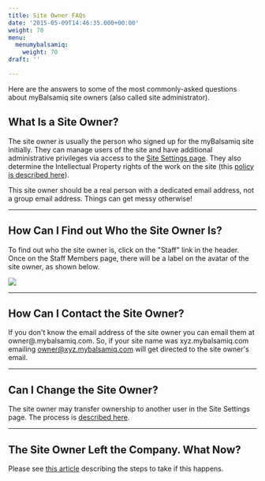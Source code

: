 ```yaml
---
title: Site Owner FAQs
date: '2015-05-09T14:46:35.000+00:00'
weight: 70
menu:
  menumybalsamiq:
    weight: 70
draft: ''

---
```


Here are the answers to some of the most commonly-asked questions about myBalsamiq site owners (also called site administrator).

## What Is a Site Owner?

The site owner is usually the person who signed up for the myBalsamiq site initially. They can manage users of the site and have additional administrative privileges via access to the [Site Settings page](https://docs.balsamiq.com/mybalsamiq/sitesettings/). They also determine the Intellectual Property rights of the work on the site (this [policy is described here](https://docs.balsamiq.com/mybalsamiq/tos/#who-owns-the-ip-of-my-wireframes-and-assets)).

This site owner should be a real person with a dedicated email address, not a group email address. Things can get messy otherwise!

* * *

## How Can I Find out Who the Site Owner Is?

To find out who the site owner is, click on the "Staff" link in the header. Once on the Staff Members page, there will be a label on the avatar of the site owner, as shown below.

![](https://media.balsamiq.com/img/support/docs/myb/site-owner.png)

* * *

## How Can I Contact the Site Owner?

If you don't know the email address of the site owner you can email them at owner@<your mybalsamiq subdomain>.mybalsamiq.com. So, if your site name was xyz.mybalsamiq.com emailing owner@xyz.mybalsamiq.com will get directed to the site owner's email.

* * *

## Can I Change the Site Owner?

The site owner may transfer ownership to another user in the Site Settings page. The process is [described here](https://docs.balsamiq.com/mybalsamiq/sitesettings/#administration).

* * *

## The Site Owner Left the Company. What Now?

Please see [this article](/mybalsamiq/siteownerleft/) describing the steps to take if this happens.
